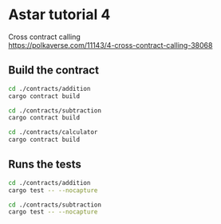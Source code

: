 # Astar tutorial 4

Cross contract calling  
https://polkaverse.com/11143/4-cross-contract-calling-38068


## Build the contract ###
```bash
cd ./contracts/addition
cargo contract build
```
```bash
cd ./contracts/subtraction
cargo contract build
```
```bash
cd ./contracts/calculator
cargo contract build
```

## Runs the tests
```bash
cd ./contracts/addition
cargo test -- --nocapture
```
```bash
cd ./contracts/subtraction
cargo test -- --nocapture
```